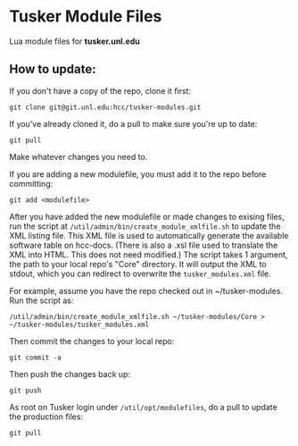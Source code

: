Tusker Module Files
=================

Lua module files for **tusker.unl.edu**

How to update:
-------------

If you don't have a copy of the repo, clone it first:

`git clone git@git.unl.edu:hcc/tusker-modules.git`

If you've already cloned it, do a pull to make sure you're up to date:

`git pull`

Make whatever changes you need to.

If you are adding a new modulefile, you must add it to the repo before committing:

`git add <modulefile>`

After you have added the new modulefile or made changes to exising files,
run the script at `/util/admin/bin/create_module_xmlfile.sh` to update the XML listing file.
This XML file is used to automatically generate the available software table on hcc-docs.
(There is also a .xsl file used to translate the XML into HTML.  This does not need modified.)
The script takes 1 argument, the path to your local repo's "Core" directory.  It will
output the XML to stdout, which you can redirect to overwrite the `tusker_modules.xml` file.

For example, assume you have the repo checked out in ~/tusker-modules.  Run the
script as:

`/util/admin/bin/create_module_xmlfile.sh ~/tusker-modules/Core > ~/tusker-modules/tusker_modules.xml`

Then commit the changes to your local repo:

`git commit -a`

Then push the changes back up:

`git push`

As root on Tusker login under `/util/opt/modulefiles`, do a pull to update the production files:

`git pull`
